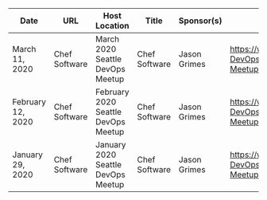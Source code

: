 Date|URL|Host Location|Title|Sponsor(s)|Speakers|
----|---|-------------|-----|----------|--------|
March 11, 2020| Chef Software | March 2020 Seattle DevOps Meetup | Chef Software | Jason Grimes | https://www.meetup.com/Seattle-DevOps-Meetup/events/268810764/
February 12, 2020| Chef Software | February 2020 Seattle DevOps Meetup | Chef Software | Jason Grimes | https://www.meetup.com/Seattle-DevOps-Meetup/events/267681597/ |
January 29, 2020| Chef Software | January 2020 Seattle DevOps Meetup | Chef Software | Jason Grimes | https://www.meetup.com/Seattle-DevOps-Meetup/events/266467729/ |
